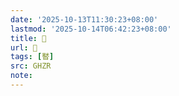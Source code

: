 ```yaml
---
date: '2025-10-13T11:30:23+08:00'
lastmod: '2025-10-14T06:42:23+08:00'
title: 󰥥
url: 󰥥
tags: [䁿]
src: GHZR
note:
---
```

